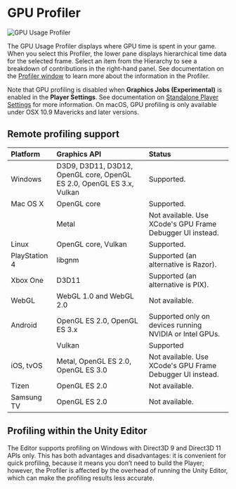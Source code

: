 # GPU Profiler

![GPU Usage Profiler](../uploads/Main/GPUProfiler.png)

The GPU Usage Profiler displays where GPU time is spent in your game. When you select this Profiler, the lower pane displays hierarchical time data for the selected frame. Select an item from the Hierarchy to see a breakdown of contributions in the right-hand panel. See documentation on the [Profiler window](https://docs.unity3d.com/Manual/ProfilerWindow.html) to learn more about the information in the Profiler.

Note that GPU profiling is disabled when __Graphics Jobs (Experimental)__ is enabled in the __Player Settings__. See documentation on [Standalone Player Settings](https://docs.unity3d.com/550/Documentation/Manual/class-PlayerSettingsStandalone.html) for more information. On macOS, GPU profiling is only available under OSX 10.9 Mavericks and later versions.

## Remote profiling support

| Platform| Graphics API | Status |
|:---|:---|:---| 
| Windows| D3D9, D3D11, D3D12, OpenGL core, OpenGL ES 2.0, OpenGL ES 3.x, Vulkan  | Supported. |
| Mac OS X| OpenGL core | Supported. |
| | Metal | Not available. Use XCode's GPU Frame Debugger UI instead. |
| Linux| OpenGL core, Vulkan | Supported. |
| PlayStation 4| libgnm | Supported (an alternative is Razor). |
| Xbox One| D3D11 | Supported (an alternative is PIX). |
| WebGL| WebGL 1.0  and WebGL 2.0 | Not available. |
| Android| OpenGL ES 2.0, OpenGL ES 3.x | Supported only on devices running NVIDIA or Intel GPUs. |
| | Vulkan | Supported |
| iOS, tvOS| Metal, OpenGL ES 2.0, OpenGL ES 3.0 | Not available. Use XCode's GPU Frame Debugger UI instead. |
| Tizen | OpenGL ES 2.0 | Not available. |
| Samsung TV| OpenGL ES 2.0 | Not available. |

## Profiling within the Unity Editor

The Editor supports profiling on Windows with Direct3D 9 and Direct3D 11 APIs only. This has both advantages and disadvantages: it is convenient for quick profiling, because it means you don’t need to build the Player; however, the Profiler is affected by the overhead of running the Unity Editor, which can make the profiling results less accurate.